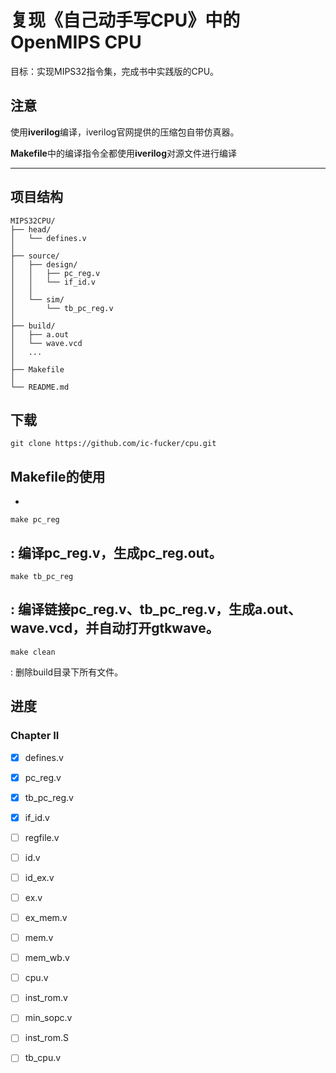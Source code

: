 # 复现《自己动手写CPU》中的OpenMIPS CPU

目标：实现MIPS32指令集，完成书中实践版的CPU。

## 注意

使用**iverilog**编译，iverilog官网提供的压缩包自带仿真器。

**Makefile**中的编译指令全都使用**iverilog**对源文件进行编译

---

## 项目结构

    MIPS32CPU/ 
    ├── head/ 
    │   └── defines.v 
    │       
    ├── source/ 
    │   ├── design/ 
    │   │   ├── pc_reg.v 
    │   │   └── if_id.v 
    │   │   
    │   └── sim/ 
    │       └── tb_pc_reg.v 
    │ 
    ├── build/ 
    │   ├── a.out 
    │   └── wave.vcd 
    │   ... 
    │   
    ├── Makefile 
    │ 
    └── README.md

## 下载

```
git clone https://github.com/ic-fucker/cpu.git
```
## Makefile的使用

- 
```
make pc_reg
```
: 编译pc_reg.v，生成pc_reg.out。  
- 
```
make tb_pc_reg
```
: 编译链接pc_reg.v、tb_pc_reg.v，生成a.out、wave.vcd，并自动打开gtkwave。  
- 
```
make clean
```
: 删除build目录下所有文件。  

## 进度

### Chapter II

- [x] defines.v
- [x] pc_reg.v
- [x] tb_pc_reg.v
- [x] if_id.v
- [ ] regfile.v
- [ ] id.v
- [ ] id_ex.v
- [ ] ex.v
- [ ] ex_mem.v
- [ ] mem.v
- [ ] mem_wb.v
- [ ] cpu.v
- [ ] inst_rom.v
- [ ] min_sopc.v
- [ ] inst_rom.S
- [ ] tb_cpu.v


